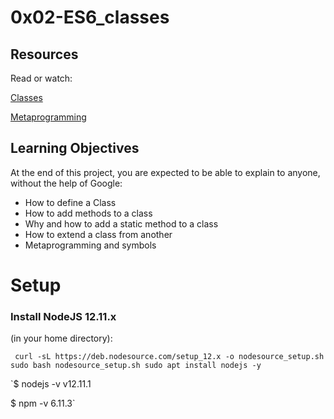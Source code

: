 # 0x02-ES6_classes

## Resources
Read or watch:

[Classes](https://intranet.alxswe.com/rltoken/ke2dSL31JbpAUBW0qWE9WA)

[Metaprogramming](https://intranet.alxswe.com/rltoken/6OgF5QGbYclp_cwATfq-0g)


## Learning Objectives

At the end of this project, you are expected to be able to explain to anyone, without the help of Google:

* How to define a Class
* How to add methods to a class
* Why and how to add a static method to a class
* How to extend a class from another
* Metaprogramming and symbols

# Setup

### Install NodeJS 12.11.x
(in your home directory):

` curl -sL https://deb.nodesource.com/setup_12.x -o nodesource_setup.sh
sudo bash nodesource_setup.sh
sudo apt install nodejs -y`


`$ nodejs -v
v12.11.1

$ npm -v
6.11.3`
